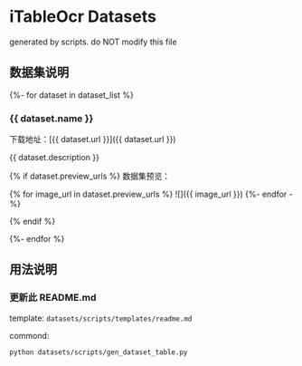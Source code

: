 # iTableOcr Datasets

generated by scripts. do NOT modify this file

## 数据集说明

{%- for dataset in dataset_list %}

### {{ dataset.name }}

下载地址：[{{ dataset.url }}]({{ dataset.url }})

{{ dataset.description }}

{% if dataset.preview_urls %}
数据集预览：

{% for image_url in dataset.preview_urls %}
![]({{ image_url }})
{%- endfor -%}

{% endif %}

{%- endfor %}

## 用法说明

### 更新此 README.md

template: `datasets/scripts/templates/readme.md`

commond:

```bash
python datasets/scripts/gen_dataset_table.py
```
